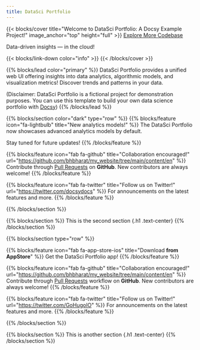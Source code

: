 ```yaml
---
title: DataSci Portfolio
---
```


{{< blocks/cover title="Welcome to DataSci Portfolio: A Docsy Example Project!" image_anchor="top" height="full" >}}
<a class="btn btn-lg btn-primary me-3 mb-4" href="/docs/">
  Explore More <i class="fas fa-arrow-alt-circle-right ms-2"></i>
</a>
<a class="btn btn-lg btn-secondary me-3 mb-4" href="https://github.com/bhbharat/my_website/tree/main/content/en">
  Codebase <i class="fab fa-github ms-2 "></i>
</a>
<p class="lead mt-5">Data-driven insights &mdash; in the cloud!</p>
{{< blocks/link-down color="info" >}}
{{< /blocks/cover >}}


{{% blocks/lead color="primary" %}}
DataSci Portfolio provides a unified web UI offering insights into data analytics,
algorithmic models, and visualization metrics! Discover trends and patterns in your data.

(Disclaimer: DataSci Portfolio is a fictional project for demonstration purposes. You can use this template to build your own data science portfolio with [Docsy](https://docsy.dev))
{{% /blocks/lead %}}


{{% blocks/section color="dark" type="row" %}}
{{% blocks/feature icon="fa-lightbulb" title="New analytics models!" %}}
The DataSci Portfolio now showcases advanced analytics models by default.

Stay tuned for future updates!
{{% /blocks/feature %}}


{{% blocks/feature icon="fab fa-github" title="Collaboration encouraged!" url="https://github.com/bhbharat/my_website/tree/main/content/en" %}}
Contribute through [Pull Requests](https://github.com/bhbharat/my_website/tree/main/content/en) on **GitHub**. New contributors are always welcome!
{{% /blocks/feature %}}


{{% blocks/feature icon="fab fa-twitter" title="Follow us on Twitter!" url="https://twitter.com/docsydocs" %}}
For announcements on the latest features and more.
{{% /blocks/feature %}}


{{% /blocks/section %}}


{{% blocks/section %}}
This is the second section
{.h1 .text-center}
{{% /blocks/section %}}


{{% blocks/section type="row" %}}

{{% blocks/feature icon="fab fa-app-store-ios" title="Download **from AppStore**" %}}
Get the DataSci Portfolio app!
{{% /blocks/feature %}}

{{% blocks/feature icon="fab fa-github" title="Collaboration encouraged!"
    url="https://github.com/bhbharat/my_website/tree/main/content/en" %}}
Contribute through [Pull Requests](https://github.com/bhbharat/my_website/tree/main/content/en)
workflow on **GitHub**. New contributors are always welcome!
{{% /blocks/feature %}}

{{% blocks/feature icon="fab fa-twitter" title="Follow us on Twitter!"
    url="https://twitter.com/GoHugoIO" %}}
For announcements on the latest features and more.
{{% /blocks/feature %}}

{{% /blocks/section %}}


{{% blocks/section %}}
This is another section
{.h1 .text-center}
{{% /blocks/section %}}
